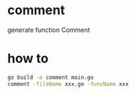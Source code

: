 # comment
generate function Comment

# how to
```bash
go build -o comment main.go
comment -fileName xxx.go -funcName xxx 
```
